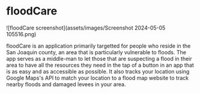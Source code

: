 # floodCare

![floodCare screenshot](assets/images/Screenshot 2024-05-05 105516.png) 

floodCare is an application primarily targetted for people who reside in the San Joaquin county, an area that is particularly vulnerable to floods. The app serves as a middle-man to let those that are suspecting a flood in their area to have all the resources they need in the tap of a button in an app that is as easy and as accessible as possible. It also tracks your location using Google Maps's API to match your location to a flood map website to track nearby floods and damaged levees in your area.


